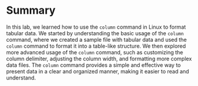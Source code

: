 # Summary

In this lab, we learned how to use the `column` command in Linux to format tabular data. We started by understanding the basic usage of the `column` command, where we created a sample file with tabular data and used the `column` command to format it into a table-like structure. We then explored more advanced usage of the `column` command, such as customizing the column delimiter, adjusting the column width, and formatting more complex data files. The `column` command provides a simple and effective way to present data in a clear and organized manner, making it easier to read and understand.
